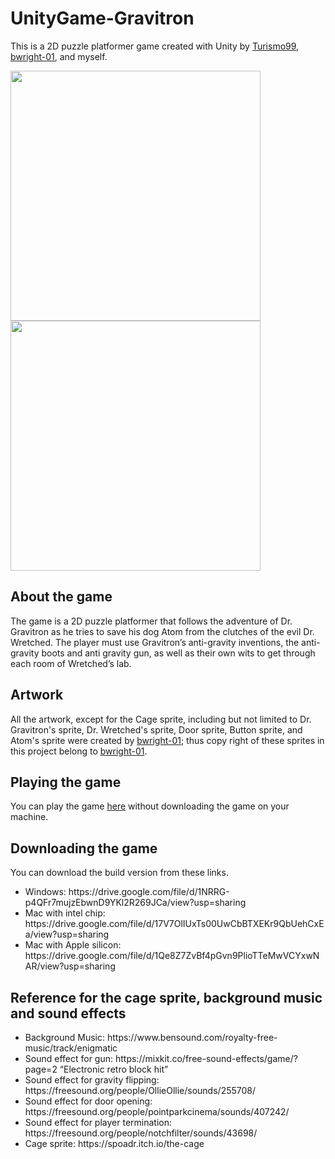 # UnityGame-Gravitron
This is a 2D puzzle platformer game created with Unity by <a href="https://github.com/Turismo99">Turismo99</a>, <a href="https://github.com/bwright-01">bwright-01</a>, and myself.

<img src="https://github.com/Ayumu-J-S/UnityGame-Gravitron/blob/main/SampleImages/SamplePlay.gif" width="400" align="left">

<img src="https://github.com/Ayumu-J-S/UnityGame-Gravitron/blob/main/SampleImages/SamplePlay2.gif" width="400">

## About the game
The game is a 2D puzzle platformer that follows the adventure of Dr. Gravitron as he tries to save his dog Atom from the clutches of the evil Dr. Wretched. The player must use Gravitron’s anti-gravity inventions, the anti-gravity boots and anti gravity gun, as well as their own wits to get through each room of Wretched’s lab.

## Artwork
All the artwork, except for the Cage sprite, including but not limited to Dr. Gravitron's sprite, Dr. Wretched's sprite, Door sprite, Button sprite, and Atom's sprite were created by <a href="https://github.com/bwright-01">bwright-01</a>; thus copy right of these sprites in this project belong to <a href="https://github.com/bwright-01">bwright-01</a>.

## Playing the game
You can play the game <a href = "https://ayumujs.itch.io/gravitron">here</a> without downloading the game on your machine.

## Downloading the game
You can download the build version from these links.
<ul>
  <li>Windows: https://drive.google.com/file/d/1NRRG-p4QFr7mujzEbwnD9YKl2R269JCa/view?usp=sharing</li>
  <li>Mac with intel chip: https://drive.google.com/file/d/17V7OlIUxTs00UwCbBTXEKr9QbUehCxEa/view?usp=sharing</li>
  <li>Mac with Apple silicon: https://drive.google.com/file/d/1Qe8Z7ZvBf4pGvn9PlioTTeMwVCYxwNAR/view?usp=sharing</li>
</ul>

## Reference for the cage sprite, background music and sound effects
<ul>
  <li>Background Music: https://www.bensound.com/royalty-free-music/track/enigmatic</li>
  <li>Sound effect for gun: https://mixkit.co/free-sound-effects/game/?page=2 “Electronic retro block hit”</li>
  <li>Sound effect for gravity flipping: https://freesound.org/people/OllieOllie/sounds/255708/</li>
  <li>Sound effect for door opening: https://freesound.org/people/pointparkcinema/sounds/407242/</li>
  <li>Sound effect for player termination: https://freesound.org/people/notchfilter/sounds/43698/</li>
  <li>Cage sprite: https://spoadr.itch.io/the-cage </li>
</ul>
